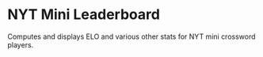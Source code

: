 # NYT Mini Leaderboard

Computes and displays ELO and various other stats for NYT mini crossword players.